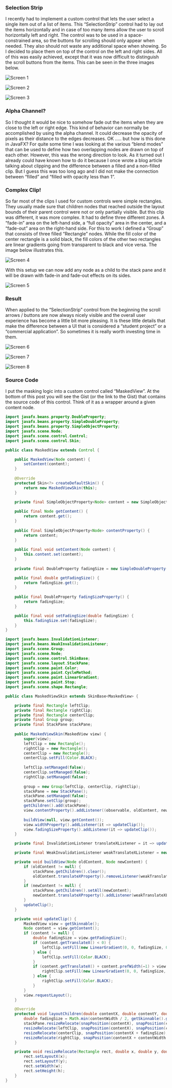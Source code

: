 ### Selection Strip

I recently had to implement a custom control that lets the user select a single item out of a list of items. This “SelectionStrip” control had to lay out the items horizontally and in case of too many items allow the user to scroll horizontally left and right. The control was to be used in a space-constrained area, so the buttons for scrolling should only appear when needed. They also should not waste any additional space when showing. So I decided to place them on top of the control on the left and right sides. All of this was easily achieved, except that it was now difficult to distinguish the scroll buttons from the items. This can be seen in the three images below.

![Screen 1](screen1.png)

![Screen 2](screen2.png)

![Screen 3](screen3.png)

### Alpha Channel?

So I thought it would be nice to somehow fade out the items when they are close to the left or right edge. This kind of behavior can normally be accomplished by using the alpha channel. It could decrease the opacity of pixels as their distance to the edges decreases. OK ….. but how is this done in JavaFX? For quite some time I was looking at the various “blend modes” that can be used to define how two overlapping nodes are drawn on top of each other. However, this was the wrong direction to look. As it turned out I already could have known how to do it because I once wrote a blog article talking about clipping and the difference between a filled and a non-filled clip. But I guess this was too long ago and I did not make the connection between “filled” and “filled with opacity less than 1”.

### Complex Clip!

So far most of the clips I used for custom controls were simple rectangles. They usually made sure that children nodes that reached outside the layout bounds of their parent control were not or only partially visible. But this clip was different, it was more complex. It had to define three different zones. A “fade-in” area on the left-hand side, a “full opacity” area in the center, and a “fade-out” area on the right-hand side. For this to work I defined a “Group” that consists of three filled “Rectangle” nodes. While the fill color of the center rectangle is a solid black, the fill colors of the other two rectangles are linear gradients going from transparent to black and vice versa. The image below illustrates this.

![Screen 4](screen4.png)

With this setup we can now add any node as a child to the stack pane and it will be drawn with fade-in and fade-out effects on its sides.

![Screen 5](screen5.png)

### Result

When applied to the “SelectionStrip” control from the beginning the scroll arrows / buttons are now always nicely visible and the overall user experience has become a little bit more pleasing. It is these little details that make the difference between a UI that is considered a “student project” or a “commercial application”. So sometimes it is really worth investing time in them.

![Screen 6](screen6.png)

![Screen 7](screen7.png)

![Screen 8](screen8.png)

### Source Code

I put the masking logic into a custom control called “MaskedView”. At the bottom of this post you will see the Gist (or the link to the Gist) that contains the source code of this control. Think of it as a wrapper around a given content node.

```java
import javafx.beans.property.DoubleProperty;
import javafx.beans.property.SimpleDoubleProperty;
import javafx.beans.property.SimpleObjectProperty;
import javafx.scene.Node;
import javafx.scene.control.Control;
import javafx.scene.control.Skin;

public class MaskedView extends Control {

    public MaskedView(Node content) {
        setContent(content);
    }
    
    @Override
    protected Skin<?> createDefaultSkin() {
        return new MaskedViewSkin(this);
    }
    
    private final SimpleObjectProperty<Node> content = new SimpleObjectProperty<>(this, "content");

    public final Node getContent() {
        return content.get();
    }
    
    public final SimpleObjectProperty<Node> contentProperty() {
        return content;
    }
    
    public final void setContent(Node content) {
        this.content.set(content);
    }
    
    private final DoubleProperty fadingSize = new SimpleDoubleProperty(this, "fadingSize", 120);

    public final double getFadingSize() {
        return fadingSize.get();
    }
    
    public final DoubleProperty fadingSizeProperty() {
        return fadingSize;
    }

    public final void setFadingSize(double fadingSize) {
        this.fadingSize.set(fadingSize);
    }
}
```

```java
import javafx.beans.InvalidationListener;
import javafx.beans.WeakInvalidationListener;
import javafx.scene.Group;
import javafx.scene.Node;
import javafx.scene.control.SkinBase;
import javafx.scene.layout.StackPane;
import javafx.scene.paint.Color;
import javafx.scene.paint.CycleMethod;
import javafx.scene.paint.LinearGradient;
import javafx.scene.paint.Stop;
import javafx.scene.shape.Rectangle;

public class MaskedViewSkin extends SkinBase<MaskedView> {

    private final Rectangle leftClip;
    private final Rectangle rightClip;
    private final Rectangle centerClip;
    private final Group group;
    private final StackPane stackPane;
    
    public MaskedViewSkin(MaskedView view) {
        super(view);
        leftClip = new Rectangle();
        rightClip = new Rectangle();
        centerClip = new Rectangle();
        centerClip.setFill(Color.BLACK);
        
        leftClip.setManaged(false);
        centerClip.setManaged(false);
        rightClip.setManaged(false);
        
        group = new Group(leftClip, centerClip, rightClip);
        stackPane = new StackPane();
        stackPane.setManaged(false);
        stackPane.setClip(group);
        getChildren().add(stackPane);
        view.contentProperty().addListener((observable, oldContent, newContent) –> buildView(oldContent, newContent));
        
        buildView(null, view.getContent());
        view.widthProperty().addListener(it –> updateClip());
        view.fadingSizeProperty().addListener(it –> updateClip());
    }

    private final InvalidationListener translateXListener = it –> updateClip();

    private final WeakInvalidationListener weakTranslateXListener = new WeakInvalidationListener(translateXListener);

    private void buildView(Node oldContent, Node newContent) {
        if (oldContent != null) {
            stackPane.getChildren().clear();
            oldContent.translateXProperty().removeListener(weakTranslateXListener);
        }
        if (newContent != null) {
            stackPane.getChildren().setAll(newContent);
            newContent.translateXProperty().addListener(weakTranslateXListener);
        }
        updateClip();
    }

    private void updateClip() {
        MaskedView view = getSkinnable();
        Node content = view.getContent();
        if (content != null) {
            double fadingSize = view.getFadingSize();
            if (content.getTranslateX() < 0) {
                leftClip.setFill(new LinearGradient(0, 0, fadingSize, 0, false, CycleMethod.NO_CYCLE, new Stop(0, Color.TRANSPARENT), new Stop(1, Color.BLACK)));
            } else {
                leftClip.setFill(Color.BLACK);
            }
            if (content.getTranslateX() + content.prefWidth(–1) > view.getWidth()) {
                rightClip.setFill(new LinearGradient(0, 0, fadingSize, 0, false, CycleMethod.NO_CYCLE, new Stop(0, Color.BLACK), new Stop(1, Color.TRANSPARENT)));
            } else {
                rightClip.setFill(Color.BLACK);
            }
        }
        view.requestLayout();
    }

    @Override
    protected void layoutChildren(double contentX, double contentY, double contentWidth, double contentHeight) {
        double fadingSize = Math.min(contentWidth / 2, getSkinnable().getFadingSize());
        stackPane.resizeRelocate(snapPosition(contentX), snapPosition(contentY), snapSpace(contentWidth), snapSpace(contentHeight));
        resizeRelocate(leftClip, snapPosition(contentX), snapPosition(contentY), snapSpace(fadingSize), snapSpace(contentHeight));
        resizeRelocate(centerClip, snapPosition(contentX + fadingSize), snapPosition(contentY), snapSpace(contentWidth – 2 * fadingSize), snapSpace(contentHeight));
        resizeRelocate(rightClip, snapPosition(contentX + contentWidth – fadingSize), snapPosition(contentY), snapSpace(fadingSize), snapSpace(contentHeight));
    }

    private void resizeRelocate(Rectangle rect, double x, double y, double w, double h) {
        rect.setLayoutX(x);
        rect.setLayoutY(y);
        rect.setWidth(w);
        rect.setHeight(h);
    }
}
```